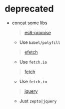# deprecated

* concat some libs

  > [es6-promise](https://github.com/components/es6-promise)

  - Use `babel/polyfill`

  > [efetch](https://github.com/coderhaoxin/efetch)

  - Use `fetch.io`

  > [fetch](https://github.com/github/fetch)

  - Use `fetch.io`

  > [jquery](https://github.com/jquery/jquery)

  - Just `zepto|jquery`
